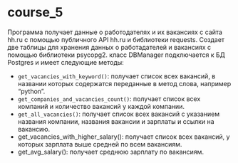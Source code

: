 # course_5
Программа получает данные о работодателях и их вакансиях с сайта hh.ru с помощью публичного API hh.ru и библиотеки requests.
Создает две таблицы для хранения данных о работадателей и вакансиях с помощью библиотеки psycopg2.
класс DBManager подключается к БД Postgres и имеет следующие методы:
- `get_vacancies_with_keyword()`: получает список всех вакансий, в названии которых содержатся переданные в метод слова, например “python”. 
- `get_companies_and_vacancies_count()`: получает список всех компаний и количество вакансий у каждой компании.
- `get_all_vacancies()`: получает список всех вакансий с указанием названия компании, названия вакансии и зарплаты и ссылки на вакансию.
- get_vacancies_with_higher_salary(): получает список всех вакансий, у которых зарплата выше средней по всем вакансиям.
- get_avg_salary(): получает среднюю зарплату по вакансиям.
